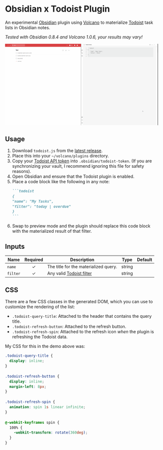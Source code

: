 # Obsidian x Todoist Plugin

An experimental [Obsidian](https://obsidian.md/) plugin using [Volcano](https://github.com/kognise/volcano) to materialize [Todoist](https://todoist.com/) task lists in Obsidian notes.

_Tested with Obsidian 0.8.4 and Volcano 1.0.6, your results may vary!_

![Example gif](./.github/obsidian-todoist-sync.gif)

## Usage

1. Download `todoist.js` from the [latest release](https://github.com/jamiebrynes7/obsidian-todoist-plugin/releases).
2. Place this into your `~/volcano/plugins` directory.
3. Copy your [Todoist API token](https://todoist.com/prefs/integrations) into `.obsidian/todoist-token`. (If you are synchronizing your vault, I recommend ignoring this file for safety reasons).
4. Open Obsidian and ensure that the Todoist plugin is enabled.
5. Place a code block like the following in any note:
    ````markdown
    ```todoist
    {
    "name": "My Tasks",
    "filter": "today | overdue"
    }
    ```
    ````
6. Swap to preview mode and the plugin should replace this code block with the materialized result of that filter.


## Inputs

| Name     | Required | Description                                                                              | Type   | Default |
| -------- | :------: | ---------------------------------------------------------------------------------------- | ------ | ------- |
| `name`   |    ✓     | The title for the materialized query.                                                    | string |         |
| `filter` |    ✓     | Any valid [Todoist filter](https://get.todoist.help/hc/en-us/articles/205248842-Filters) | string |         |


## CSS

There are a few CSS classes in the generated DOM, which you can use to customize the rendering of the list: 

- `.todoist-query-title`: Attached to the header that contains the query title.
- `.todoist-refresh-button`: Attached to the refresh button.
- `.todoist-refresh-spin`: Attached to the refresh icon _when_ the plugin is refreshing the Todoist data.

My CSS for this in the demo above was: 

```css
.todoist-query-title {
  display: inline;
}

.todoist-refresh-button {
  display: inline;
  margin-left: 8px;
}

.todoist-refresh-spin {
  animation: spin 1s linear infinite;
}

@-webkit-keyframes spin {
  100% {
    -webkit-transform: rotate(360deg);
  }
}
```